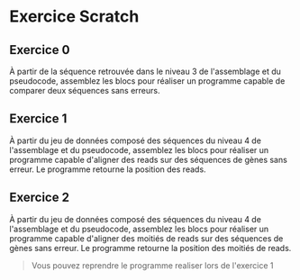 # Exercice Scratch

## Exercice 0 

À partir de la séquence retrouvée dans le niveau 3 de l'assemblage et du pseudocode, assemblez les blocs pour réaliser un programme capable de comparer deux séquences sans erreurs.

## Exercice 1

À partir du jeu de données composé des séquences du niveau 4 de l'assemblage et du pseudocode, assemblez les blocs pour réaliser un programme capable d'aligner des reads sur des séquences de gènes sans erreur. Le programme retourne la position des reads.

## Exercice 2

À partir du jeu de données composé des séquences du niveau 4 de l'assemblage et du pseudocode, assemblez les blocs pour réaliser un programme capable d'aligner des moitiés de reads sur des séquences de gènes sans erreur. Le programme retourne la position des moitiés de reads.

> Vous pouvez reprendre le programme realiser lors de l'exercice 1
